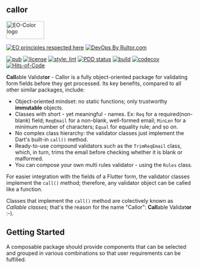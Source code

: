 ## callor

<img
src="https://user-images.githubusercontent.com/24878574/119563254-b2027800-bd7d-11eb-990f-e5602a0d77b7.png"
alt="EO-Color logo" width="101" height="48"/>

[![EO principles respected here](https://www.elegantobjects.org/badge.svg)](https://www.elegantobjects.org)
[![DevOps By Rultor.com](https://www.rultor.com/b/dartoos-dev/callor)](https://www.rultor.com/p/dartoos-dev/callor)

[![pub](https://img.shields.io/pub/v/callor)](https://pub.dev/packages/callor)
[![license](https://img.shields.io/badge/license-mit-green.svg)](https://github.com/dartoos-dev/callor/blob/master/LICENSE)
[![style: lint](https://img.shields.io/badge/style-lint-4BC0F5.svg)](https://pub.dev/packages/lint)
[![PDD status](https://www.0pdd.com/svg?name=dartoos-dev/callor)](https://www.0pdd.com/p?name=dartoos-dev/callor)
[![build](https://github.com/dartoos-dev/callor/actions/workflows/build.yml/badge.svg)](https://github.com/dartoos-dev/callor/actions/)
[![codecov](https://codecov.io/gh/dartoos-dev/callor/branch/master/graph/badge.svg?token=jYfO55O22s)](https://codecov.io/gh/dartoos-dev/callor)
[![Hits-of-Code](https://hitsofcode.com/github/dartoos-dev/callor?branch=master)](https://hitsofcode.com/github/dartoos-dev/callor/view?branch=master)

 **Call**able Validat**or** - Callor is a fully object-oriented package for
 validating form fields before they get processed. Its key benefits, compared to
 all other similar packages, include:

- Object-oriented mindset: no static functions; only trustworthy **immutable**
  objects.
- Classes with short - yet meaningful - names. Ex: ```Req``` for a
  required(non-blank) field; ```ReqEmail``` for a non-blank, well-formed email;
  ```MinLen``` for a minimum number of characters; ```Equal``` for equality
  rule; and so on.
- No complex class hierarchy: the validator classes just implement the
  Dart's built-in ```call()``` method.
- Ready-to-use compound validators such as the ```TrimReqEmail``` class, which,
  in turn, trims the email before checking whether it is blank or malformed.
- You can compose your own multi rules validator - using the ```Rules``` class.

For easier integration with the fields of a Flutter form, the validator classes
implement the ```call()``` method; therefore, any validator object can be called
like a function.

Classes that implement the ```call()``` method are colectively known as
_Callable classes_; that's the reason for the name "Callor": **Call**able
Validat**or** :-).

## Getting Started

A composable package should provide components that can be selected and grouped
in various combinations so that user requirements can be fulfilled.

<!-- @todo #6 Insert usage examples -->
